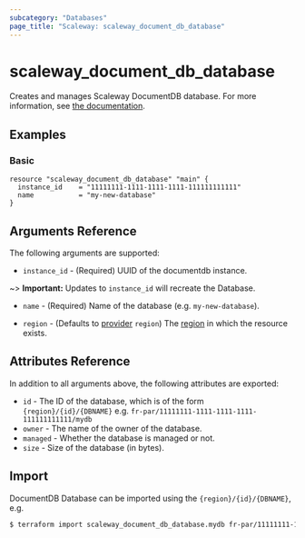 ```yaml
---
subcategory: "Databases"
page_title: "Scaleway: scaleway_document_db_database"
---
```


# scaleway_document_db_database

Creates and manages Scaleway DocumentDB database.
For more information, see [the documentation](https://developers.scaleway.com/en/products/rdb/api).

## Examples

### Basic

```hcl
resource "scaleway_document_db_database" "main" {
  instance_id    = "11111111-1111-1111-1111-111111111111"
  name           = "my-new-database"
}
```

## Arguments Reference

The following arguments are supported:

- `instance_id` - (Required) UUID of the documentdb instance.

~> **Important:** Updates to `instance_id` will recreate the Database.

- `name` - (Required) Name of the database (e.g. `my-new-database`).

- `region` - (Defaults to [provider](../index.md#region) `region`) The [region](../guides/regions_and_zones.md#regions) in which the resource exists.

## Attributes Reference

In addition to all arguments above, the following attributes are exported:

- `id` - The ID of the database, which is of the form `{region}/{id}/{DBNAME}` e.g. `fr-par/11111111-1111-1111-1111-111111111111/mydb`
- `owner` - The name of the owner of the database.
- `managed` - Whether the database is managed or not.
- `size` - Size of the database (in bytes).

## Import

DocumentDB Database can be imported using the `{region}/{id}/{DBNAME}`, e.g.

```bash
$ terraform import scaleway_document_db_database.mydb fr-par/11111111-1111-1111-1111-111111111111/mydb
```
